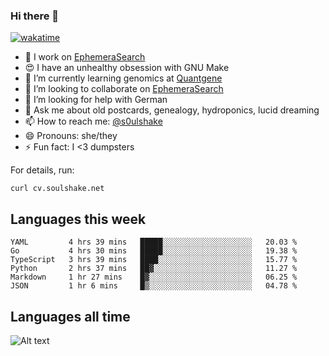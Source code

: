 ### Hi there 👋

[![wakatime](https://wakatime.com/badge/user/08339702-a231-40c4-8838-d449bd2ff951.svg)](https://wakatime.com/@08339702-a231-40c4-8838-d449bd2ff951)

<!--
**soulshake/soulshake** is a ✨ _special_ ✨ repository because its `README.md` (this file) appears on your GitHub profile.

Here are some ideas to get you started:

- 🔭 I’m currently working on ...
- 🌱 I’m currently learning ...
- 👯 I’m looking to collaborate on ...
- 🤔 I’m looking for help with ...
- 💬 Ask me about ...
- 📫 How to reach me: ...
- 😄 Pronouns: ...
- ⚡ Fun fact: ...
-->


- 🔭 I work on [EphemeraSearch](https://www.ephemerasearch.com/)
- 😍 I have an unhealthy obsession with GNU Make
- :dna: I’m currently learning genomics at [Quantgene](https://www.quantgene.com/)
- 👯 I’m looking to collaborate on [EphemeraSearch](https://www.ephemerasearch.com/)
- 🤔 I’m looking for help with German
- 💬 Ask me about old postcards, genealogy, hydroponics, lucid dreaming
- 📫 How to reach me: [@s0ulshake](https://twitter.com/soulshake)
- 😄 Pronouns: she/they
- ⚡ Fun fact: I <3 dumpsters

For details, run:

```
curl cv.soulshake.net
```

## Languages this week

<!--START_SECTION:waka-->

```text
YAML         4 hrs 39 mins   █████░░░░░░░░░░░░░░░░░░░░   20.03 %
Go           4 hrs 30 mins   █████░░░░░░░░░░░░░░░░░░░░   19.38 %
TypeScript   3 hrs 39 mins   ████░░░░░░░░░░░░░░░░░░░░░   15.77 %
Python       2 hrs 37 mins   ██▓░░░░░░░░░░░░░░░░░░░░░░   11.27 %
Markdown     1 hr 27 mins    █▓░░░░░░░░░░░░░░░░░░░░░░░   06.25 %
JSON         1 hr 6 mins     █▒░░░░░░░░░░░░░░░░░░░░░░░   04.78 %
```

<!--END_SECTION:waka-->

## Languages all time
![Alt text](https://wakatime.com/share/@aj/6aa10b67-a5e9-4fb1-acaf-8692f4385172.svg)
